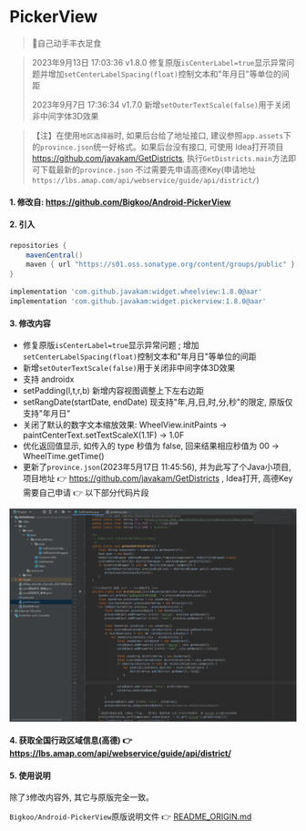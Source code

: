 # PickerView

> 🌴自己动手丰衣足食

> 2023年9月13日 17:03:36 v1.8.0 修复原版`isCenterLabel=true`显示异常问题并增加`setCenterLabelSpacing(float)`控制文本和"年月日"等单位的间距
>
> 2023年9月7日 17:36:34 v1.7.0 新增`setOuterTextScale(false)`用于关闭非中间字体3D效果

> 【注】在使用`地区选择器`时, 如果后台给了地址接口, 建议参照`app.assets`下的`province.json`统一好格式。如果后台没有接口, 可使用
> Idea打开项目<https://github.com/javakam/GetDistricts>, 执行`GetDistricts.main`方法即可下载最新的`province.json`
> 不过需要先申请高德Key(申请地址`https://lbs.amap.com/api/webservice/guide/api/district/`)

#### 1. 修改自: <https://github.com/Bigkoo/Android-PickerView>

#### 2. 引入

```groovy
repositories {
    mavenCentral()
    maven { url "https://s01.oss.sonatype.org/content/groups/public" }
}
```

```groovy
implementation 'com.github.javakam:widget.wheelview:1.8.0@aar'
implementation 'com.github.javakam:widget.pickerview:1.8.0@aar'
```

#### 3. 修改内容

- 修复原版`isCenterLabel=true`显示异常问题 ; 增加`setCenterLabelSpacing(float)`控制文本和"年月日"等单位的间距
- 新增`setOuterTextScale(false)`用于关闭非中间字体3D效果
- 支持 androidx
- setPadding(l,t,r,b) 新增内容视图调整上下左右边距
- setRangDate(startDate, endDate) 现支持"年,月,日,时,分,秒"的限定, 原版仅支持"年月日"
- 关闭了默认的数字文本缩放效果: WheelView.initPaints -> paintCenterText.setTextScaleX(1.1F) -> 1.0F
- 优化返回值显示, 如传入的 type 秒值为 false, 回来结果相应秒值为 00 -> WheelTime.getTime()
- 更新了`province.json`(2023年5月17日 11:45:56), 并为此写了个Java小项目, 项目地址
  👉 <https://github.com/javakam/GetDistricts> , Idea打开, 高德Key需要自己申请 👉 以下部分代码片段

![全国行政区域信息(高德)](https://raw.githubusercontent.com/javakam/PickerView/master/screenshot/全国行政区域信息_高德.png)

#### 4. 获取全国行政区域信息(高德) 👉 <https://lbs.amap.com/api/webservice/guide/api/district/>

#### 5. 使用说明

除了`3`修改内容外, 其它与原版完全一致。

`Bigkoo/Android-PickerView`原版说明文件
👉 [README_ORIGIN.md](https://github.com/javakam/PickerView/blob/master/README_ORIGIN.md)
